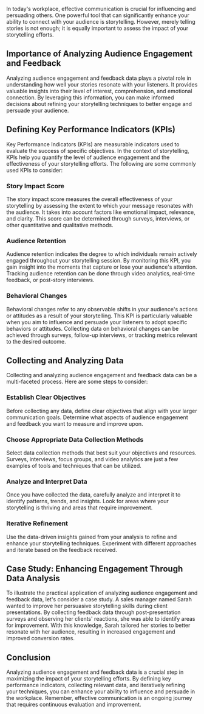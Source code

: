 
In today's workplace, effective communication is crucial for influencing and persuading others. One powerful tool that can significantly enhance your ability to connect with your audience is storytelling. However, merely telling stories is not enough; it is equally important to assess the impact of your storytelling efforts.

## Importance of Analyzing Audience Engagement and Feedback

Analyzing audience engagement and feedback data plays a pivotal role in understanding how well your stories resonate with your listeners. It provides valuable insights into their level of interest, comprehension, and emotional connection. By leveraging this information, you can make informed decisions about refining your storytelling techniques to better engage and persuade your audience.

## Defining Key Performance Indicators (KPIs)

Key Performance Indicators (KPIs) are measurable indicators used to evaluate the success of specific objectives. In the context of storytelling, KPIs help you quantify the level of audience engagement and the effectiveness of your storytelling efforts. The following are some commonly used KPIs to consider:

### Story Impact Score

The story impact score measures the overall effectiveness of your storytelling by assessing the extent to which your message resonates with the audience. It takes into account factors like emotional impact, relevance, and clarity. This score can be determined through surveys, interviews, or other quantitative and qualitative methods.

### Audience Retention

Audience retention indicates the degree to which individuals remain actively engaged throughout your storytelling session. By monitoring this KPI, you gain insight into the moments that capture or lose your audience's attention. Tracking audience retention can be done through video analytics, real-time feedback, or post-story interviews.

### Behavioral Changes

Behavioral changes refer to any observable shifts in your audience's actions or attitudes as a result of your storytelling. This KPI is particularly valuable when you aim to influence and persuade your listeners to adopt specific behaviors or attitudes. Collecting data on behavioral changes can be achieved through surveys, follow-up interviews, or tracking metrics relevant to the desired outcome.

## Collecting and Analyzing Data

Collecting and analyzing audience engagement and feedback data can be a multi-faceted process. Here are some steps to consider:

### Establish Clear Objectives

Before collecting any data, define clear objectives that align with your larger communication goals. Determine what aspects of audience engagement and feedback you want to measure and improve upon.

### Choose Appropriate Data Collection Methods

Select data collection methods that best suit your objectives and resources. Surveys, interviews, focus groups, and video analytics are just a few examples of tools and techniques that can be utilized.

### Analyze and Interpret Data

Once you have collected the data, carefully analyze and interpret it to identify patterns, trends, and insights. Look for areas where your storytelling is thriving and areas that require improvement.

### Iterative Refinement

Use the data-driven insights gained from your analysis to refine and enhance your storytelling techniques. Experiment with different approaches and iterate based on the feedback received.

## Case Study: Enhancing Engagement Through Data Analysis

To illustrate the practical application of analyzing audience engagement and feedback data, let's consider a case study. A sales manager named Sarah wanted to improve her persuasive storytelling skills during client presentations. By collecting feedback data through post-presentation surveys and observing her clients' reactions, she was able to identify areas for improvement. With this knowledge, Sarah tailored her stories to better resonate with her audience, resulting in increased engagement and improved conversion rates.

## Conclusion

Analyzing audience engagement and feedback data is a crucial step in maximizing the impact of your storytelling efforts. By defining key performance indicators, collecting relevant data, and iteratively refining your techniques, you can enhance your ability to influence and persuade in the workplace. Remember, effective communication is an ongoing journey that requires continuous evaluation and improvement.
